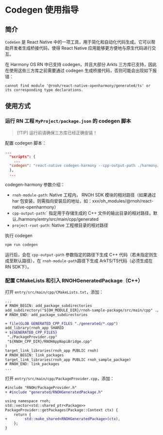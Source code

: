 <!-- {% raw %} -->
# Codegen 使用指导

## 简介

`CodeGen` 是 React Native 中的一项工具，用于简化和自动化代码生成。它可以帮助开发者生成桥接代码，使得 React Native 应用能够更方便地与原生代码进行交互。

在 Harmony OS RN 中已支持 codegen，并且大部分 Arkts 三方库已支持，因此在使用这些三方库之前需要通过 codegen 生成桥接代码，否则可能会出现如下报错：

```
cannot find module '@rnoh/react-native-openharmony/generated/ts' or its corresponding type declarations.
```

## 使用方式

### 运行 RN 工程 `MyProject/package.json` 的 codegen 脚本

> [!TIP] 运行前请确保三方库已经正确安装！

配置 codegen 脚本：

```json
...
  "scripts": {
    ...
  "codegen": "react-native codegen-harmony --cpp-output-path ./harmony/entry/src/main/cpp/generated --rnoh-module-path ./harmony/entry/oh_modules/@rnoh/react-native-openharmony"
  },
  ...
```

codegen-harmony 参数介绍：

- `rnoh-module-path`: Native 工程内， RNOH SDK 模块的相对路径（如果通过 har 包安装，则需指向安装后的地址，如：xxx/oh_modules/@rnoh/react-native-openharmony）
- `cpp-output-path`:` 指定⽤于存储⽣成的 C++ 文件的输出⽬录的相对路径，默认./harmony/entry/src/main/cpp/generated
- `project-root-path`: Native 工程根⽬录的相对路径

执行 codegen

```bash
npm run codegen
```

运行后，会在 `cpp-output-path` 参数指定的路径下生成 C++ 代码（若未指定则生成至默认路径），在 `rnoh-module-path`路径下生成 ArkTS/TS代码（必须生成在RN SDK下）。

### 配置 CMakeLists 和引入 RNOHGeneratedPackage（C++）

打开 `entry/src/main/cpp/CMakeLists.txt`，添加：

```diff
...
# RNOH_BEGIN: add_package_subdirectories
add_subdirectory("${OH_MODULE_DIR}/rnoh-sample-package/src/main/cpp" ./sample-package)
# RNOH_END: add_package_subdirectories

+ file(GLOB GENERATED_CPP_FILES "./generated/*.cpp")
add_library(rnoh_app SHARED
+ ${GENERATED_CPP_FILES}
 "./PackageProvider.cpp"
 "${RNOH_CPP_DIR}/RNOHAppNapiBridge.cpp"
)
target_link_libraries(rnoh_app PUBLIC rnoh)
# RNOH_BEGIN: link_packages
target_link_libraries(rnoh_app PUBLIC rnoh_sample_package)
# RNOH_END: link_packages
...
```

打开 `entry/src/main/cpp/PackageProvider.cpp`，添加：

```diff
#include "RNOH/PackageProvider.h"
+ #include "generated/RNOHGeneratedPackage.h"

using namespace rnoh;
std::vector<std::shared_ptr<Package>>
PackageProvider::getPackages(Package::Context ctx) {
    return {
+        std::make_shared<RNOHGeneratedPackage>(ctx),
    };
}
```

<!-- {% endraw %} -->